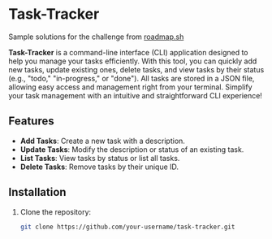 # Task-Tracker

Sample solutions for the challenge from [roadmap.sh](https://roadmap.sh/projects/task-tracker)

**Task-Tracker** is a command-line interface (CLI) application designed to help you manage your tasks efficiently. With this tool, you can quickly add new tasks, update existing ones, delete tasks, and view tasks by their status (e.g., "todo," "in-progress," or "done"). All tasks are stored in a JSON file, allowing easy access and management right from your terminal. Simplify your task management with an intuitive and straightforward CLI experience!

## Features
- **Add Tasks**: Create a new task with a description.
- **Update Tasks**: Modify the description or status of an existing task.
- **List Tasks**: View tasks by status or list all tasks.
- **Delete Tasks**: Remove tasks by their unique ID.

## Installation
1. Clone the repository:
   ```bash
   git clone https://github.com/your-username/task-tracker.git
